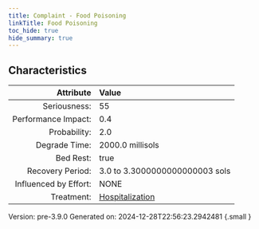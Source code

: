 ```yaml
---
title: Complaint - Food Poisoning
linkTitle: Food Poisoning
toc_hide: true
hide_summary: true
---
```


## Characteristics

| Attribute      | Value |
|--------:|:------|
|Seriousness:|55|
|Performance Impact:|0.4|
|Probability:|2.0|
|Degrade Time:|2000.0 millisols|
|Bed Rest:|true|
|Recovery Period:|3.0 to 3.3000000000000003 sols|
|Influenced by Effort:|NONE|
|Treatment:|[Hospitalization](/docs/definitions/treatment/hospitalization)|
 

Version: pre-3.9.0 Generated on: 2024-12-28T22:56:23.2942481
{.small }